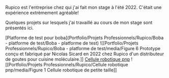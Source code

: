 
 Rupico est l'entreprise chez qui j'ai fait mon stage à l'été 2022. C'était une expérience extrèmement agréable! 

 Quelques projets sur lesquels j'ai travaillé au cours de mon stage sont présentés ici.

[Platforme de test pour boba](Portfolio/Projets Professionnels/Rupico/Boba - platforme de test/Boba - platforme de test)
![[Portfolio/Projets Professionnels/Rupico/Boba - platforme de test/media/Figure 6 Prototype conçu et fabriqué par Nicolas Sicard en 2022 chez Rupico d'un distributeur de goutes pour cuisine moléculaire.]]
[Cellule robotique pnp](Cellule%20robotique%20pnp)
![[Portfolio/Projets Professionnels/Rupico/Cellule robotique pnp/media/Figure 1 Cellule robotique de petite taille]]